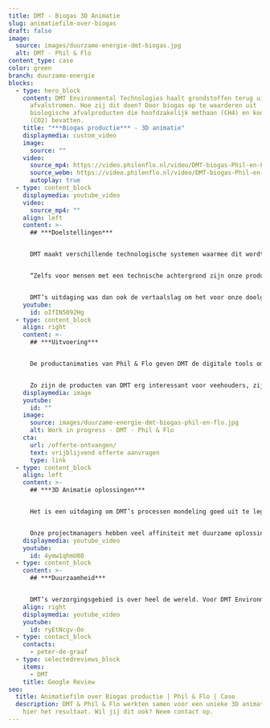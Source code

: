 ```yaml
---
title: DMT - Biogas 3D Animatie
slug: animatiefilm-over-biogas
draft: false
image:
  source: images/duurzame-energie-dmt-biogas.jpg
  alt: DMT - Phil & Flo
content_type: case
color: green
branch: duurzame-energie
blocks:
  - type: hero_block
    content: DMT Environmental Technologies haalt grondstoffen terug uit
      afvalstromen. Hoe zij dit doen? Door biogas op te waarderen uit
      biologische afvalproducten die hoofdzakelijk methaan (CH4) en kooldioxide
      (CO2) bevatten.
    title: "***Biogas productie*** - 3D animatie"
    displaymedia: custom_video
    image:
      source: ""
    video:
      source_mp4: https://video.philenflo.nl/video/DMT-biogas-Phil-en-Flo.mp4
      source_webm: https://video.philenflo.nl/video/DMT-biogas-Phil-en-Flo.webm
      autoplay: true
  - type: content_block
    displaymedia: youtube_video
    video:
      source_mp4: ""
    align: left
    content: >-
      ## ***Doelstellingen***


      DMT maakt verschillende technologische systemen waarmee dit wordt bereikt. De technologieën die worden gebruikt zijn erg specifiek en specialistisch, hiervoor is veel proces technische kennis nodig. Binnen de werkzaamheden van DMT worden verschillende technologische disciplines gecombineerd wat het ingewikkeld maakt. 


      “Zelfs voor mensen met een technische achtergrond zijn onze producten ingewikkeld” 


      DMT’s uitdaging was dan ook de vertaalslag om het voor onze doelgroep op een laagdrempelige manier uit te leggen. Ze zochten een oplossing, zodat ze snel aan een leek uit kunnen leggen wat hun doen.
    youtube:
      id: oIfIN5092Hg
  - type: content_block
    align: right
    content: >-
      ## ***Uitvoering***


      De productanimaties van Phil & Flo geven DMT de digitale tools om hun producten en processen op een heldere en begrijpelijke manier uit te leggen aan een breed publiek. 


      Zo zijn de producten van DMT erg interessant voor veehouders, zij maken aanspraak op subsidies wanneer zij afvalstoffen omzetten tot grondstoffen. Deze afvalstoffen, zoals methaan, worden omgezet in grondstoffen zoals Biogas.
    displaymedia: image
    youtube:
      id: ""
    image:
      source: images/duurzame-energie-dmt-biogas-phil-en-flo.jpg
      alt: Work in progress - DMT - Phil & Flo
    cta:
      url: /offerte-ontvangen/
      text: vrijblijvend offerte aanvragen
      type: link
  - type: content_block
    align: left
    content: >-
      ## ***3D Animatie oplossingen***


      Het is een uitdaging om DMT’s processen mondeling goed uit te leggen. Om deze doelgroep op een laagdrempelige manier te verbeelden hoe deze biogas-opwekkingsinstallaties werken, zet DMT nu [3D-animatie's](https://www.philenflo.nl/3-d-animatie-laten-maken/) van Phil & Flo in. De perfecte synergie tussen de gesproken voice-over en de bijpassende visualisaties zorgen voor een effectieve kennisoverdracht.


      Onze projectmanagers hebben veel affiniteit met duurzame oplossingen, de samenwerking is daarom erg gelijkwaardig en leuk. Wij begrijpen niet alleen hoe dit soort processen werken, maar ook de urgentie van dit soort oplossingen met het oog op de wereld van morgen.
    displaymedia: youtube_video
    youtube:
      id: 4ymw1qhmU80
  - type: content_block
    content: >-
      ## ***Duurzaamheid***


      DMT’s verzorgingsgebied is over heel de wereld. Voor DMT Environmental Technology is het dus van belang, dat ze de [animaties](https://www.philenflo.nl/oplossingen/animatie-laten-maken/) op globaal niveau kunnen inzetten. De films zijn in zes talen vertaald (zie de Franse versie als voorbeeld) De films zijn duurzaam ingestoken, dat wil zeggen dat we alle tijdsgebonden elementen strategisch uit de film elimineren. Op deze manier zijn onze producties minimaal vijf jaar inzetbaar.
    align: right
    displaymedia: youtube_video
    youtube:
      id: ryEtNcgv-Oo
  - type: contact_block
    contacts:
      - peter-de-graaf
  - type: selectedreviews_block
    items:
      - DMT
    title: Google Review
seo:
  title: Animatiefilm over Biogas productie | Phil & Flo | Case
  description: DMT & Phil & Flo werkten samen voor een unieke 3D animatie. Ontdek
    hier het resultaat. Wil jij dit ook? Neem contact op.
---
```

